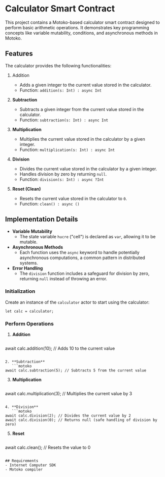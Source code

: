 # Calculator Smart Contract

This project contains a Motoko-based calculator smart contract designed to perform basic arithmetic operations. It demonstrates key programming concepts like variable mutability, conditions, and asynchronous methods in Motoko.

## Features

The calculator provides the following functionalities:

1. Addition
   - Adds a given integer to the current value stored in the calculator.
   - Function: `addition(s: Int) : async Int`

2. **Subtraction**
   - Subtracts a given integer from the current value stored in the calculator.
   - Function: `subtraction(s: Int) : async Int`

3. **Multiplication**
   - Multiplies the current value stored in the calculator by a given integer.
   - Function: `multiplication(s: Int) : async Int`

4. **Division**
   - Divides the current value stored in the calculator by a given integer.
   - Handles division by zero by returning `null`.
   - Function: `division(s: Int) : async ?Int`

5. **Reset (Clean)**
   - Resets the current value stored in the calculator to `0`.
   - Function: `clean() : async ()`

## Implementation Details

- **Variable Mutability**
  - The state variable `hucre` ("cell") is declared as `var`, allowing it to be mutable.
- **Asynchronous Methods**
  - Each function uses the `async` keyword to handle potentially asynchronous computations, a common pattern in distributed systems.
- **Error Handling**
  - The `division` function includes a safeguard for division by zero, returning `null` instead of throwing an error.

### Initialization
Create an instance of the `calculator` actor to start using the calculator:
```motoko
let calc = calculator;
```

### Perform Operations

1. **Addition**
   ```motoko
await calc.addition(10); // Adds 10 to the current value
```

2. **Subtraction**
   ```motoko
await calc.subtraction(5); // Subtracts 5 from the current value
```

3. **Multiplication**
   ```motoko
await calc.multiplication(3); // Multiplies the current value by 3
```

4. **Division**
   ```motoko
await calc.division(2); // Divides the current value by 2
await calc.division(0); // Returns null (safe handling of division by zero)
```

5. **Reset**
   ```motoko
await calc.clean(); // Resets the value to 0
```

## Requirements
- Internet Computer SDK
- Motoko compiler


